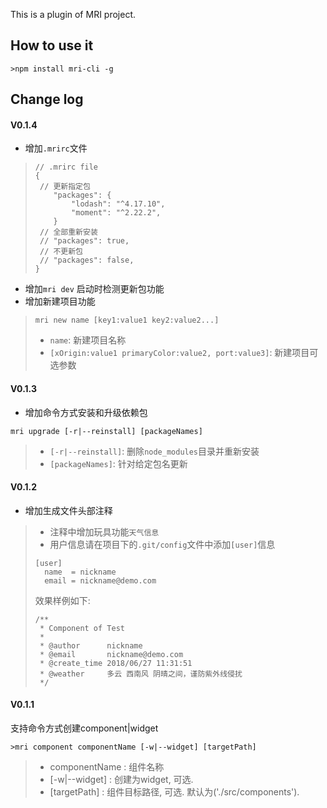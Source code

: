 This is a plugin of MRI project.

## How to use it

```
>npm install mri-cli -g
```

## Change log

#### V0.1.4
- 增加`.mrirc`文件
> ```
> // .mrirc file
> {
>  // 更新指定包
>     "packages": {
>         "lodash": "^4.17.10",
>         "moment": "^2.22.2",
>     }
>  // 全部重新安装
>  // "packages": true,
>  // 不更新包
>  // "packages": false,
> }
> ```

- 增加`mri dev` 启动时检测更新包功能
- 增加新建项目功能
> ```
> mri new name [key1:value1 key2:value2...]
> ```
> - `name`: 新建项目名称
> - `[xOrigin:value1 primaryColor:value2, port:value3]`: 新建项目可选参数

#### V0.1.3
- 增加命令方式安装和升级依赖包
```
mri upgrade [-r|--reinstall] [packageNames]
```
> - `[-r|--reinstall]`: 删除`node_modules`目录并重新安装
> - `[packageNames]`: 针对给定包名更新

#### V0.1.2
- 增加生成文件头部注释
> - 注释中增加玩具功能`天气信息`
> - 用户信息请在项目下的`.git/config`文件中添加`[user]`信息
> ```vim
> [user]
> 	name  = nickname
> 	email = nickname@demo.com
> ```
> 效果样例如下:
> ```
> /**
>  * Component of Test
>  *
>  * @author      nickname
>  * @email       nickname@demo.com
>  * @create_time 2018/06/27 11:31:51
>  * @weather     多云 西南风 阴晴之间，谨防紫外线侵扰
>  */
> ```

#### V0.1.1
支持命令方式创建component|widget
```
>mri component componentName [-w|--widget] [targetPath]
```
> - componentName : 组件名称
> - [-w|--widget] : 创建为widget, 可选.
> - [targetPath]  : 组件目标路径, 可选. 默认为('./src/components').